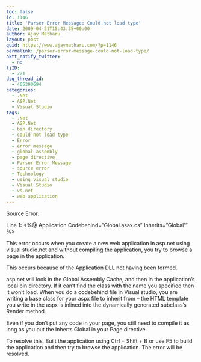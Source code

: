```yaml
---
toc: false
id: 1146
title: 'Parser Error Message: Could not load type'
date: 2009-04-21T15:43:35+00:00
author: Ajay Matharu
layout: post
guid: https://www.ajaymatharu.com/?p=1146
permalink: /parser-error-message-could-not-load-type/
aktt_notify_twitter:
  - no
ljID:
  - 221
dsq_thread_id:
  - 465390694
categories:
  - .Net
  - ASP.Net
  - Visual Studio
tags:
  - .Net
  - ASP.Net
  - bin directory
  - could not load type
  - Error
  - error message
  - global assembly
  - page directive
  - Parser Error Message
  - source error
  - Technology
  - using visual studio
  - Visual Studio
  - vs.net
  - web application
---
```

>  <span style="font-family: Tahoma; color: #000080; font-size: x-small;"></span>

Source Error:

Line 1: <%@ Application Codebehind=&#8221;Global.asax.cs&#8221; Inherits=&#8221;Global'&#8221; %>

This error occurs when you create a new web application in asp.net using visual studio.net and without compiling the application, you try to browse a page in the application.

This occurs because of the Application DLL not having been formed.

asp.net will look in the Global Assembly Cache, and then in the application&#8217;s local bin directory. If it can&#8217;t find the class with the name you specified then it won&#8217;t load. When you do a codebehind file in Visual studio, you are writing a base class for your aspx file to inherit from &#8211; the HTML template you write in the aspx is inlined into the dynamically generated subclass&#8217;s Render method.

Even if you don&#8217;t put any code in your page, you still need to compile it as long as you put the Inherts Global in your Page directive.

To resolve this, Built the application using Ctrl + Shift + B or use F5 to build the application and then try to browse the application. The error will be resolved.

